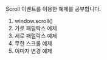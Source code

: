 Scroll 이벤트를 이용한 예제를 공부합니다.

1. window.scroll()
2. 가로 패럴락스 예제
3. 세로 패럴락스 예제
4. 무한 스크롤 예제
5. 이미지 변경 예제